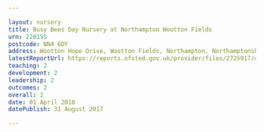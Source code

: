 ```yaml
---

layout: nursery
title: Busy Bees Day Nursery at Northampton Wootton Fields
urn: 220155
postcode: NN4 6DY
address: Wootton Hope Drive, Wootton Fields, Northampton, Northamptonshire, NN4 6DY
latestReportUrl: https://reports.ofsted.gov.uk/provider/files/2725917/urn/220155.pdf
teaching: 2
development: 2
leadership: 2
outcomes: 2
overall: 2
date: 01 April 2018 
datePublish: 31 August 2017

---
```

